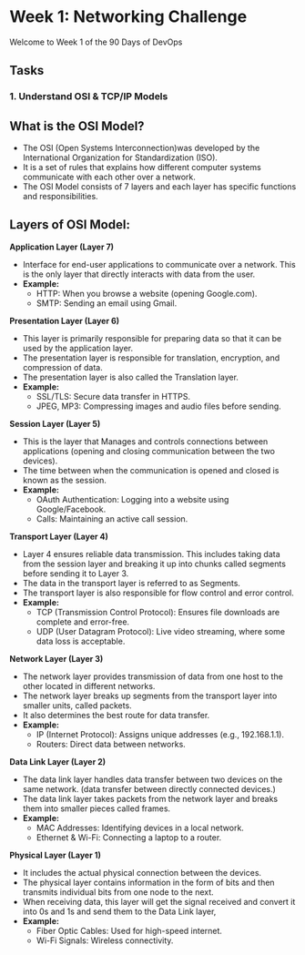 # Week 1: Networking Challenge
Welcome to Week 1 of the 90 Days of DevOps

## Tasks

### 1. **Understand OSI & TCP/IP Models**

## What is the OSI Model?
- The OSI (Open Systems Interconnection)was developed by the International Organization for Standardization (ISO).
- It is a set of rules that explains how different computer systems communicate with each other over a network. 
- The OSI Model consists of 7 layers and each layer has specific functions and responsibilities.

## Layers of OSI Model:

**Application Layer (Layer 7)**
  - Interface for end-user applications to communicate over a network. This is the only layer that directly interacts with data from the user.
  - **Example:**
    - HTTP: When you browse a website (opening Google.com).
    - SMTP: Sending an email using Gmail.

**Presentation Layer (Layer 6)**
  - This layer is primarily responsible for preparing data so that it can be used by the application layer.
  - The presentation layer is responsible for translation, encryption, and compression of data.
  - The presentation layer is also called the Translation layer.
  - **Example:**
    - SSL/TLS: Secure data transfer in HTTPS.
    - JPEG, MP3: Compressing images and audio files before sending.

**Session Layer (Layer 5)**
  - This is the layer that Manages and controls connections between applications (opening and closing communication between the two devices).
  - The time between when the communication is opened and closed is known as the session.
  - **Example:**
    - OAuth Authentication: Logging into a website using Google/Facebook.
    - Calls: Maintaining an active call session.
   
**Transport Layer (Layer 4)**
  - Layer 4 ensures reliable data transmission. This includes taking data from the session layer and breaking it up into chunks called segments before sending it to Layer 3.
  - The data in the transport layer is referred to as Segments.
  - The transport layer is also responsible for flow control and error control.
  - **Example:**
    - TCP (Transmission Control Protocol): Ensures file downloads are complete and error-free.
    - UDP (User Datagram Protocol): Live video streaming, where some data loss is acceptable.

**Network Layer (Layer 3)**
  - The network layer provides transmission of data from one host to the other located in different networks.
  -  The network layer breaks up segments from the transport layer into smaller units, called packets.
  -  It also determines the best route for data transfer.
  - **Example:**
    - IP (Internet Protocol): Assigns unique addresses (e.g., 192.168.1.1).
    - Routers: Direct data between networks.

**Data Link Layer (Layer 2)**
  -  The data link layer handles data transfer between two devices on the same network. (data transfer between directly connected devices.)
  - The data link layer takes packets from the network layer and breaks them into smaller pieces called frames.
  - **Example:**
    - MAC Addresses: Identifying devices in a local network.
    - Ethernet & Wi-Fi: Connecting a laptop to a router.

**Physical Layer (Layer 1)**
  - It includes the actual physical connection between the devices.
  - The physical layer contains information in the form of bits and then transmits individual bits from one node to the next.
  - When receiving data, this layer will get the signal received and convert it into 0s and 1s and send them to the Data Link layer,
  - **Example:**
    - Fiber Optic Cables: Used for high-speed internet.
    - Wi-Fi Signals: Wireless connectivity.
